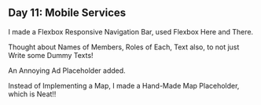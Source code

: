 ## Day 11: Mobile Services

I made a Flexbox Responsive Navigation Bar, used Flexbox Here and There.

Thought about Names of Members, Roles of Each, Text also, to not just Write some Dummy Texts!

An Annoying Ad Placeholder added.

Instead of Implementing a Map, I made a Hand-Made Map Placeholder, which is Neat!!
